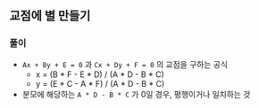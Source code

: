 ## 교점에 별 만들기

### 풀이
- `Ax + By + E = 0` 과 `Cx + Dy + F = 0` 의 교점을 구하는 공식
    - x = (B * F - E * D) / (A * D - B * C)
    - y = (E * C - A * F) / (A * D - B * C)
- 분모에 해당하는 `A * D - B * C` 가 0일 경우, 평행이거나 일치하는 것
 
